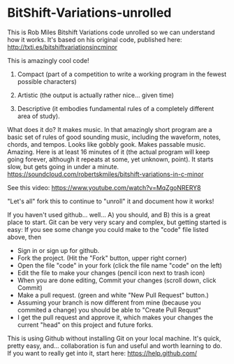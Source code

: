 # BitShift-Variations-unrolled
This is Rob Miles Bitshift Variations code unrolled so we can understand how it works. It's based on his original code, published here:
http://txti.es/bitshiftvariationsincminor

This is amazingly cool code! 

1. Compact (part of a competition to write a working program in the fewest possible characters) 

2. Artistic (the output is actually rather nice... given time) 

3. Descriptive (it embodies fundamental rules of a completely different area of study). 

What does it do? It makes music. In that amazingly short program are a basic set of rules of good sounding music, including the waveform, notes, chords, and tempos. Looks like gobbly gook. Makes passable music. Amazing. Here is at least 16 minutes of it (the actual program will keep going forever, although it repeats at some, yet unknown, point). It starts slow, but gets going in under a minute.
https://soundcloud.com/robertskmiles/bitshift-variations-in-c-minor

See this video:
https://www.youtube.com/watch?v=MqZgoNRERY8

"Let's all" fork this to continue to "unroll" it and document how it works!

If you haven't used github... well... A) you should, and B) this is a great place to start. Git can be very very scary and complex, but getting started is easy: If you see some change you could make to the "code" file listed above, then

- Sign in or sign up for github.
- Fork the project. (Hit the "Fork" button, upper right corner)
- Open the file "code" in your fork (click the file name "code" on the left)
- Edit the file to make your changes (pencil icon next to trash icon)
- When you are done editing, Commit your changes (scroll down, click Commit)
- Make a pull request. (green and white "New Pull Request" button.)
- Assuming your branch is now different from mine (because you commited a change) you should be able to "Create Pull Requst"
- I get the pull request and approve it, which makes your changes the current "head" on this project and future forks. 

This is using Github without installing Git on your local machine. It's quick, pretty easy, and... collaboration is fun and useful and worth learning to do. If you want to really get into it, start here:
https://help.github.com/
